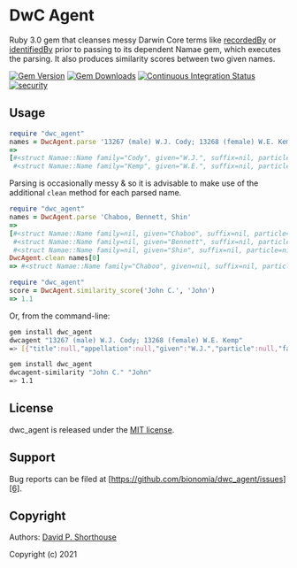 DwC Agent
=========

Ruby 3.0 gem that cleanses messy Darwin Core terms like [recordedBy][10] or [identifiedBy][11] prior to passing to its dependent Namae gem, which executes the parsing. It also produces similarity scores between two given names.

[![Gem Version][1]][2]
[![Gem Downloads][8]][9]
[![Continuous Integration Status][3]][4]
[![security](https://hakiri.io/github/bionomia/dwc_agent/master.svg)](https://hakiri.io/github/bionomia/dwc_agent/master)

Usage
-----

```ruby
require "dwc_agent"
names = DwcAgent.parse '13267 (male) W.J. Cody; 13268 (female) W.E. Kemp'
=>
[#<struct Namae::Name family="Cody", given="W.J.", suffix=nil, particle=nil, dropping_particle=nil, nick=nil, appellation=nil, title=nil>,
 #<struct Namae::Name family="Kemp", given="W.E.", suffix=nil, particle=nil, dropping_particle=nil, nick=nil, appellation=nil, title=nil>]
```

Parsing is occasionally messy & so it is advisable to make use of the additional `clean` method for each parsed name.

```ruby
require "dwc_agent"
names = DwcAgent.parse 'Chaboo, Bennett, Shin'
=>
[#<struct Namae::Name family=nil, given="Chaboo", suffix=nil, particle=nil, dropping_particle=nil, nick=nil, appellation=nil, title=nil>,
 #<struct Namae::Name family=nil, given="Bennett", suffix=nil, particle=nil, dropping_particle=nil, nick=nil, appellation=nil, title=nil>,
 #<struct Namae::Name family=nil, given="Shin", suffix=nil, particle=nil, dropping_particle=nil, nick=nil, appellation=nil, title=nil>]
DwcAgent.clean names[0]
=> #<struct Namae::Name family="Chaboo", given=nil, suffix=nil, particle=nil, dropping_particle=nil, nick=nil, appellation=nil, title=nil>
```

```ruby
require "dwc_agent"
score = DwcAgent.similarity_score('John C.', 'John')
=> 1.1
```

Or, from the command-line:

```bash
gem install dwc_agent
dwcagent "13267 (male) W.J. Cody; 13268 (female) W.E. Kemp"
=> [{"title":null,"appellation":null,"given":"W.J.","particle":null,"family":"Cody","suffix":null,"dropping_particle":null,"nick":null},{"title":null,"appellation":null,"given":"W.E.","particle":null,"family":"Kemp","suffix":null,"dropping_particle":null,"nick":null}]
```

```bash
gem install dwc_agent
dwcagent-similarity "John C." "John"
=> 1.1
```

License
-------

dwc_agent is released under the [MIT license][5].

Support
-------

Bug reports can be filed at [https://github.com/bionomia/dwc_agent/issues][6].

Copyright
---------

Authors: [David P. Shorthouse][7]

Copyright (c) 2021

[1]: https://badge.fury.io/rb/dwc_agent.svg
[2]: http://badge.fury.io/rb/dwc_agent
[3]: https://github.com/bionomia/dwc_agent/actions/workflows/ruby.yml/badge.svg
[4]: https://github.com/bionomia/dwc_agent/actions
[5]: http://www.opensource.org/licenses/MIT
[6]: https://github.com/bionomia/dwc_agent/issues
[7]: https://github.com/dshorthouse
[8]: https://img.shields.io/gem/dt/dwc_agent.svg
[9]: https://rubygems.org/gems/dwc_agent
[10]: http://rs.tdwg.org/dwc/terms/#recordedBy
[11]: http://rs.tdwg.org/dwc/terms/#identifiedBy
